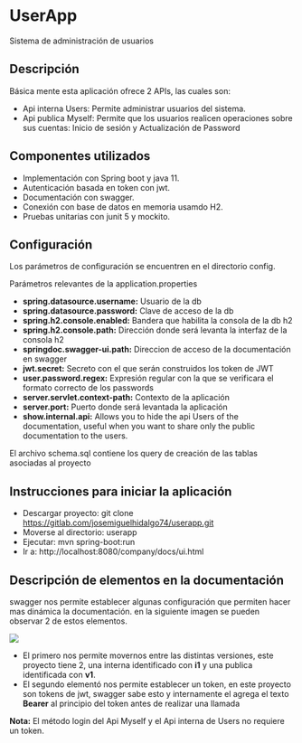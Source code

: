 # UserApp

Sistema de administración de usuarios 

## Descripción
Básica mente esta aplicación ofrece 2 APIs, las cuales son:
- Api interna Users: Permite administrar usuarios del sistema.
- Api publica Myself: Permite que los usuarios realicen operaciones sobre sus cuentas: Inicio de sesión y Actualización de Password

## Componentes utilizados

- Implementación con Spring boot y java 11.
- Autenticación basada en token con jwt.
- Documentación con swagger.
- Conexión con base de datos en memoria usamdo H2.
- Pruebas unitarias con junit 5 y mockito. 

## Configuración 
Los parámetros de configuración se encuentren en el directorio config. 

Parámetros relevantes de la application.properties

- **spring.datasource.username:** Usuario de la db
- **spring.datasource.password:** Clave de acceso de la db
- **spring.h2.console.enabled:** Bandera que habilita la consola de  la db h2
- **spring.h2.console.path:** Dirección donde será levanta la interfaz de la consola h2
- **springdoc.swagger-ui.path:** Direccion de acceso de la documentación en swagger
- **jwt.secret:** Secreto con el que serán construidos los token de JWT
- **user.password.regex:** Expresión regular con la que se verificara el formato correcto de los passwords
- **server.servlet.context-path:** Contexto de la aplicación 
- **server.port:** Puerto donde será levantada la aplicación 
- **show.internal.api:** Allows you to hide the api Users of the documentation, useful when you want to share only the public documentation to the users.

El archivo schema.sql contiene los query de creación de las tablas asociadas al proyecto 

## Instrucciones para iniciar la aplicación

- Descargar proyecto: git clone https://gitlab.com/josemiguelhidalgo74/userapp.git
- Moverse al directorio: userapp
- Ejecutar: mvn spring-boot:run
- Ir a: http://localhost:8080/company/docs/ui.html

## Descripción de elementos en la documentación 
swagger nos permite establecer algunas configuración que permiten hacer mas dinámica la documentación. en la siguiente imagen se pueden observar 2 de estos elementos.  

![](https://gitlab.com/josemiguelhidalgo74/userapp/-/raw/main/ui.jpg)

- El primero nos permite movernos entre las distintas versiones, este proyecto tiene 2, una interna identificado con **i1** y una publica identificada con **v1**.
- El segundo elementó nos permite establecer un token, en este proyecto son tokens de jwt, swagger  sabe esto y internamente el agrega el texto **Bearer** al principio del token antes de realizar una llamada

**Nota:** El método login del Api Myself y el Api interna de Users no requiere un token. 